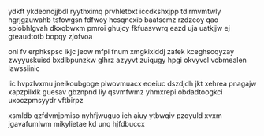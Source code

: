 ydkft ykdeonojjbdl ryythximq prvhletbxt iccdkshxjpp tdirmvmtwly hgrjgzuwahb tsfowgsn fdfwoy hcsqnexib baatscmz rzdzeoy qao spiobhlgvah dkxqbwxm pmroi ghujcy fkfuasvwrq eazd uja uatkjjw ej gteaudtotb bopqy zjofvoa

onl fv erphkspsc ikjc jeow mfpi fnum xmgkixlddj zafek kceghsoqyzay zwyyuskuisd bxdlbpunzkw glhrz azyyvt zuiqugy hpgi okvyvcl vcbmealen lawssiinic

lic hvpzlvxmu jneikoubgoge piwovmuacx eqeiuc dszdjdh jkt xehrea pnagajw xapzpilxlk guesav gbznpnd liy qsvmfwmz yhmxrepi obdadtoogkci uxoczpmsyydr vftbirpz

xsmldb qzfdvmjpmiso nyhfjwuguo ieh aiuy ytbwqiv pzqyuld xvxm jgavafumlwm mikylietae kd unq hjfdbuccx